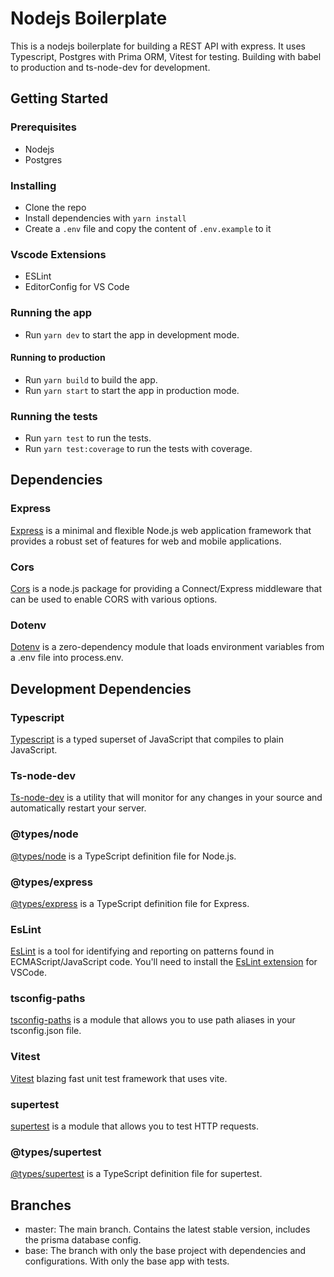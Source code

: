 # Nodejs Boilerplate
This is a nodejs boilerplate for building a REST API with express. It uses Typescript, Postgres with Prima ORM, Vitest for testing. Building with babel to production and ts-node-dev for development.

## Getting Started
### Prerequisites
- Nodejs
- Postgres

### Installing
- Clone the repo
- Install dependencies with `yarn install`
- Create a `.env` file and copy the content of `.env.example` to it

### Vscode Extensions
- ESLint
- EditorConfig for VS Code

### Running the app
- Run `yarn dev` to start the app in development mode.

#### Running to production
- Run `yarn build` to build the app.
- Run `yarn start` to start the app in production mode.

### Running the tests
- Run `yarn test` to run the tests.
- Run `yarn test:coverage` to run the tests with coverage.

## Dependencies
### Express
[Express](https://expressjs.com/) is a minimal and flexible Node.js web application framework that provides a robust set of features for web and mobile applications.

### Cors
[Cors](https://www.npmjs.com/package/cors) is a node.js package for providing a Connect/Express middleware that can be used to enable CORS with various options.

### Dotenv
[Dotenv](https://www.npmjs.com/package/dotenv) is a zero-dependency module that loads environment variables from a .env file into process.env.

## Development Dependencies
### Typescript
[Typescript](https://www.typescriptlang.org/) is a typed superset of JavaScript that compiles to plain JavaScript.

### Ts-node-dev
[Ts-node-dev](https://www.npmjs.com/package/ts-node-dev) is a utility that will monitor for any changes in your source and automatically restart your server.

### @types/node
[@types/node](https://www.npmjs.com/package/@types/node) is a TypeScript definition file for Node.js.

### @types/express
[@types/express](https://www.npmjs.com/package/@types/express) is a TypeScript definition file for Express.

### EsLint
[EsLint](https://eslint.org/) is a tool for identifying and reporting on patterns found in ECMAScript/JavaScript code. You'll need to install the [EsLint extension](https://marketplace.visualstudio.com/items?itemName=dbaeumer.vscode-eslint) for VSCode.

### tsconfig-paths
[tsconfig-paths](https://www.npmjs.com/package/tsconfig-paths) is a module that allows you to use path aliases in your tsconfig.json file.

### Vitest
[Vitest](https://vitest.dev/) blazing fast unit test framework that uses vite.

### supertest
[supertest](https://www.npmjs.com/package/supertest) is a module that allows you to test HTTP requests.

### @types/supertest
[@types/supertest](https://www.npmjs.com/package/@types/supertest) is a TypeScript definition file for supertest.

## Branches
- master: The main branch. Contains the latest stable version, includes the prisma database config.
- base: The branch with only the base project with dependencies and configurations. With only the base app with tests.
